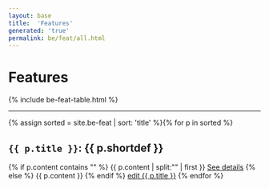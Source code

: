 ```yaml
---
layout: base
title:  'Features'
generated: 'true'
permalink: be/feat/all.html
---
```


# Features

{% include be-feat-table.html %}

----------

{% assign sorted = site.be-feat | sort: 'title' %}{% for p in sorted %}
<a id="al-be-feat/{{ p.title }}" class="al-dest"/>
<h2><code>{{ p.title }}</code>: {{ p.shortdef }}</h2>
{% if p.content contains "<!--details-->" %}    
{{ p.content | split:"<!--details-->" | first }}
<a href="{{ p.title }}" class="al-doc">See details</a>
{% else %}
{{ p.content }}
{% endif %}
<a href="{{ site.git_edit }}/{% if p.collection %}{{ p.relative_path }}{% else %}{{ p.path }}{% endif %}" target="#">edit {{ p.title }}</a>
{% endfor %}
